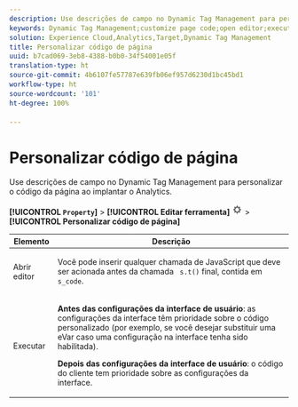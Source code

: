 ```yaml
---
description: Use descrições de campo no Dynamic Tag Management para personalizar o código da página ao implantar o Analytics.
keywords: Dynamic Tag Management;customize page code;open editor;execute
solution: Experience Cloud,Analytics,Target,Dynamic Tag Management
title: Personalizar código de página
uuid: b7cad069-3eb8-4388-b0b0-34f54001e05f
translation-type: ht
source-git-commit: 4b6107fe57787e639fb06ef957d6230d1bc45bd1
workflow-type: ht
source-wordcount: '101'
ht-degree: 100%

---
```



# Personalizar código de página

Use descrições de campo no Dynamic Tag Management para personalizar o código da página ao implantar o Analytics.

**[!UICONTROL `Property`]** > **[!UICONTROL Editar ferramenta]** ![](assets/settings_gear.png) > **[!UICONTROL Personalizar código de página]**

<table id="table_A4676A5FEE814DF9A05DA0E56F8B4C6D"> 
 <thead> 
  <tr> 
   <th colname="col1" class="entry"> Elemento </th> 
   <th colname="col2" class="entry"> Descrição </th> 
  </tr> 
 </thead>
 <tbody> 
  <tr> 
   <td colname="col1"> <p>Abrir editor </p> </td> 
   <td colname="col2"> <p>Você pode inserir qualquer chamada de JavaScript que deve ser acionada antes da chamada <code> s.t()</code> final, contida em <code> s_code</code>. </p> </td> 
  </tr> 
  <tr> 
   <td colname="col1"> <p>Executar </p> </td> 
   <td colname="col2"> <p> <b>Antes das configurações da interface de usuário</b>: as configurações da interface têm prioridade sobre o código personalizado (por exemplo, se você desejar substituir uma eVar caso uma configuração na interface tenha sido habilitada). </p> <p> <b>Depois das configurações da interface de usuário</b>: o código do cliente tem prioridade sobre as configurações da interface. </p> </td> 
  </tr> 
 </tbody> 
</table>

